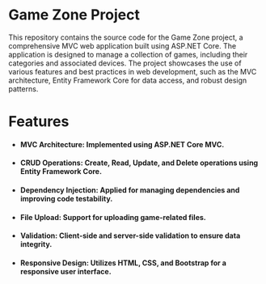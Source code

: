 # Game Zone Project
This repository contains the source code for the Game Zone project, a comprehensive MVC web application built using ASP.NET Core. The application is designed to manage a collection of games, including their categories and associated devices. The project showcases the use of various features and best practices in web development, such as the MVC architecture, Entity Framework Core for data access, and robust design patterns.
# Features
* #### MVC Architecture: Implemented using ASP.NET Core MVC.
* #### CRUD Operations: Create, Read, Update, and Delete operations using Entity Framework Core.
* #### Dependency Injection: Applied for managing dependencies and improving code testability.
* #### File Upload: Support for uploading game-related files.
* #### Validation: Client-side and server-side validation to ensure data integrity.
* #### Responsive Design: Utilizes HTML, CSS, and Bootstrap for a responsive user interface.
